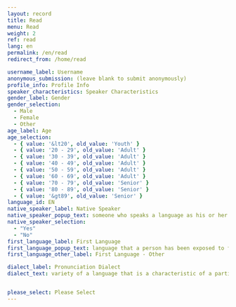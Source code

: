 ```yaml
---
layout: record
title: Read
menu: Read
weight: 2
ref: read
lang: en
permalink: /en/read
redirect_from: /home/read

username_label: Username
anonymous_submission: (leave blank to submit anonymously)
profile_info: Profile Info
speaker_characteristics: Speaker Characteristics
gender_label: Gender
gender_selection:
  - Male
  - Female
  - Other
age_label: Age
age_selection:
  - { value: '&lt20', old_value: 'Youth' }
  - { value: '20 - 29', old_value: 'Adult' }
  - { value: '30 - 39', old_value: 'Adult' }
  - { value: '40 - 49', old_value: 'Adult' }
  - { value: '50 - 59', old_value: 'Adult' }
  - { value: '60 - 69', old_value: 'Adult' }
  - { value: '70 - 79', old_value: 'Senior' }
  - { value: '80 - 89', old_value: 'Senior' }
  - { value: '&gt89', old_value: 'Senior' }
language_id: EN
native_speaker_label: Native Speaker
native_speaker_popup_text: someone who speaks a language as his or her first language or mother tongue.
native_speaker_selection:
  - "Yes"
  - "No"
first_language_label: First Language
first_language_popup_text: language that a person has been exposed to from birth or within the critical period.
first_language_other_label: First Language - Other

dialect_label: Pronunciation Dialect
dialect_text: variety of a language that is a characteristic of a particular group of the language's speakers.


please_select: Please Select
---
```







